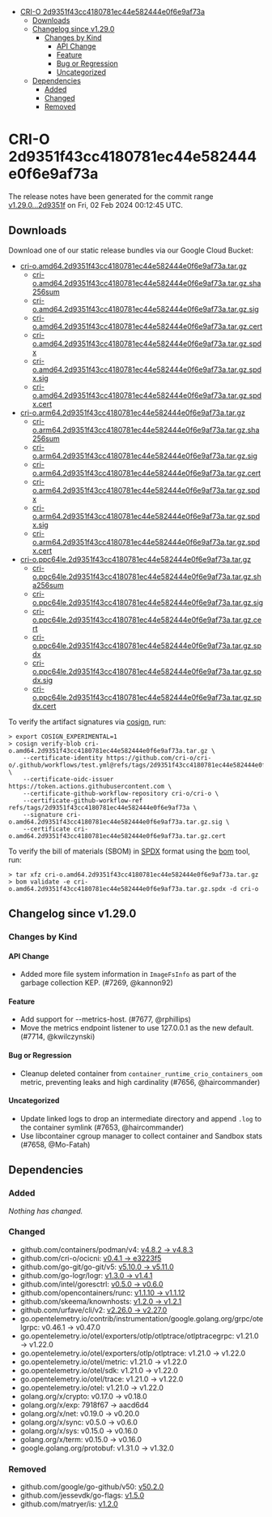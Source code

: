 - [CRI-O 2d9351f43cc4180781ec44e582444e0f6e9af73a](#cri-o-2d9351f43cc4180781ec44e582444e0f6e9af73a)
  - [Downloads](#downloads)
  - [Changelog since v1.29.0](#changelog-since-v1290)
    - [Changes by Kind](#changes-by-kind)
      - [API Change](#api-change)
      - [Feature](#feature)
      - [Bug or Regression](#bug-or-regression)
      - [Uncategorized](#uncategorized)
  - [Dependencies](#dependencies)
    - [Added](#added)
    - [Changed](#changed)
    - [Removed](#removed)

# CRI-O 2d9351f43cc4180781ec44e582444e0f6e9af73a

The release notes have been generated for the commit range
[v1.29.0...2d9351f](https://github.com/cri-o/cri-o/compare/v1.29.0...2d9351f43cc4180781ec44e582444e0f6e9af73a) on Fri, 02 Feb 2024 00:12:45 UTC.

## Downloads

Download one of our static release bundles via our Google Cloud Bucket:

- [cri-o.amd64.2d9351f43cc4180781ec44e582444e0f6e9af73a.tar.gz](https://storage.googleapis.com/cri-o/artifacts/cri-o.amd64.2d9351f43cc4180781ec44e582444e0f6e9af73a.tar.gz)
  - [cri-o.amd64.2d9351f43cc4180781ec44e582444e0f6e9af73a.tar.gz.sha256sum](https://storage.googleapis.com/cri-o/artifacts/cri-o.amd64.2d9351f43cc4180781ec44e582444e0f6e9af73a.tar.gz.sha256sum)
  - [cri-o.amd64.2d9351f43cc4180781ec44e582444e0f6e9af73a.tar.gz.sig](https://storage.googleapis.com/cri-o/artifacts/cri-o.amd64.2d9351f43cc4180781ec44e582444e0f6e9af73a.tar.gz.sig)
  - [cri-o.amd64.2d9351f43cc4180781ec44e582444e0f6e9af73a.tar.gz.cert](https://storage.googleapis.com/cri-o/artifacts/cri-o.amd64.2d9351f43cc4180781ec44e582444e0f6e9af73a.tar.gz.cert)
  - [cri-o.amd64.2d9351f43cc4180781ec44e582444e0f6e9af73a.tar.gz.spdx](https://storage.googleapis.com/cri-o/artifacts/cri-o.amd64.2d9351f43cc4180781ec44e582444e0f6e9af73a.tar.gz.spdx)
  - [cri-o.amd64.2d9351f43cc4180781ec44e582444e0f6e9af73a.tar.gz.spdx.sig](https://storage.googleapis.com/cri-o/artifacts/cri-o.amd64.2d9351f43cc4180781ec44e582444e0f6e9af73a.tar.gz.spdx.sig)
  - [cri-o.amd64.2d9351f43cc4180781ec44e582444e0f6e9af73a.tar.gz.spdx.cert](https://storage.googleapis.com/cri-o/artifacts/cri-o.amd64.2d9351f43cc4180781ec44e582444e0f6e9af73a.tar.gz.spdx.cert)
- [cri-o.arm64.2d9351f43cc4180781ec44e582444e0f6e9af73a.tar.gz](https://storage.googleapis.com/cri-o/artifacts/cri-o.arm64.2d9351f43cc4180781ec44e582444e0f6e9af73a.tar.gz)
  - [cri-o.arm64.2d9351f43cc4180781ec44e582444e0f6e9af73a.tar.gz.sha256sum](https://storage.googleapis.com/cri-o/artifacts/cri-o.arm64.2d9351f43cc4180781ec44e582444e0f6e9af73a.tar.gz.sha256sum)
  - [cri-o.arm64.2d9351f43cc4180781ec44e582444e0f6e9af73a.tar.gz.sig](https://storage.googleapis.com/cri-o/artifacts/cri-o.arm64.2d9351f43cc4180781ec44e582444e0f6e9af73a.tar.gz.sig)
  - [cri-o.arm64.2d9351f43cc4180781ec44e582444e0f6e9af73a.tar.gz.cert](https://storage.googleapis.com/cri-o/artifacts/cri-o.arm64.2d9351f43cc4180781ec44e582444e0f6e9af73a.tar.gz.cert)
  - [cri-o.arm64.2d9351f43cc4180781ec44e582444e0f6e9af73a.tar.gz.spdx](https://storage.googleapis.com/cri-o/artifacts/cri-o.arm64.2d9351f43cc4180781ec44e582444e0f6e9af73a.tar.gz.spdx)
  - [cri-o.arm64.2d9351f43cc4180781ec44e582444e0f6e9af73a.tar.gz.spdx.sig](https://storage.googleapis.com/cri-o/artifacts/cri-o.arm64.2d9351f43cc4180781ec44e582444e0f6e9af73a.tar.gz.spdx.sig)
  - [cri-o.arm64.2d9351f43cc4180781ec44e582444e0f6e9af73a.tar.gz.spdx.cert](https://storage.googleapis.com/cri-o/artifacts/cri-o.arm64.2d9351f43cc4180781ec44e582444e0f6e9af73a.tar.gz.spdx.cert)
- [cri-o.ppc64le.2d9351f43cc4180781ec44e582444e0f6e9af73a.tar.gz](https://storage.googleapis.com/cri-o/artifacts/cri-o.ppc64le.2d9351f43cc4180781ec44e582444e0f6e9af73a.tar.gz)
  - [cri-o.ppc64le.2d9351f43cc4180781ec44e582444e0f6e9af73a.tar.gz.sha256sum](https://storage.googleapis.com/cri-o/artifacts/cri-o.ppc64le.2d9351f43cc4180781ec44e582444e0f6e9af73a.tar.gz.sha256sum)
  - [cri-o.ppc64le.2d9351f43cc4180781ec44e582444e0f6e9af73a.tar.gz.sig](https://storage.googleapis.com/cri-o/artifacts/cri-o.ppc64le.2d9351f43cc4180781ec44e582444e0f6e9af73a.tar.gz.sig)
  - [cri-o.ppc64le.2d9351f43cc4180781ec44e582444e0f6e9af73a.tar.gz.cert](https://storage.googleapis.com/cri-o/artifacts/cri-o.ppc64le.2d9351f43cc4180781ec44e582444e0f6e9af73a.tar.gz.cert)
  - [cri-o.ppc64le.2d9351f43cc4180781ec44e582444e0f6e9af73a.tar.gz.spdx](https://storage.googleapis.com/cri-o/artifacts/cri-o.ppc64le.2d9351f43cc4180781ec44e582444e0f6e9af73a.tar.gz.spdx)
  - [cri-o.ppc64le.2d9351f43cc4180781ec44e582444e0f6e9af73a.tar.gz.spdx.sig](https://storage.googleapis.com/cri-o/artifacts/cri-o.ppc64le.2d9351f43cc4180781ec44e582444e0f6e9af73a.tar.gz.spdx.sig)
  - [cri-o.ppc64le.2d9351f43cc4180781ec44e582444e0f6e9af73a.tar.gz.spdx.cert](https://storage.googleapis.com/cri-o/artifacts/cri-o.ppc64le.2d9351f43cc4180781ec44e582444e0f6e9af73a.tar.gz.spdx.cert)

To verify the artifact signatures via [cosign](https://github.com/sigstore/cosign), run:

```console
> export COSIGN_EXPERIMENTAL=1
> cosign verify-blob cri-o.amd64.2d9351f43cc4180781ec44e582444e0f6e9af73a.tar.gz \
    --certificate-identity https://github.com/cri-o/cri-o/.github/workflows/test.yml@refs/tags/2d9351f43cc4180781ec44e582444e0f6e9af73a \
    --certificate-oidc-issuer https://token.actions.githubusercontent.com \
    --certificate-github-workflow-repository cri-o/cri-o \
    --certificate-github-workflow-ref refs/tags/2d9351f43cc4180781ec44e582444e0f6e9af73a \
    --signature cri-o.amd64.2d9351f43cc4180781ec44e582444e0f6e9af73a.tar.gz.sig \
    --certificate cri-o.amd64.2d9351f43cc4180781ec44e582444e0f6e9af73a.tar.gz.cert
```

To verify the bill of materials (SBOM) in [SPDX](https://spdx.org) format using the [bom](https://sigs.k8s.io/bom) tool, run:

```console
> tar xfz cri-o.amd64.2d9351f43cc4180781ec44e582444e0f6e9af73a.tar.gz
> bom validate -e cri-o.amd64.2d9351f43cc4180781ec44e582444e0f6e9af73a.tar.gz.spdx -d cri-o
```

## Changelog since v1.29.0

### Changes by Kind

#### API Change
 - Added more file system information in `ImageFsInfo` as part of the garbage collection KEP. (#7269, @kannon92)

#### Feature
 - Add support for --metrics-host. (#7677, @rphillips)
 - Move the metrics endpoint listener to use 127.0.0.1 as the new default. (#7714, @kwilczynski)

#### Bug or Regression
 - Cleanup deleted container from `container_runtime_crio_containers_oom` metric, preventing leaks and high cardinality (#7656, @haircommander)

#### Uncategorized
 - Update linked logs to drop an intermediate directory and append `.log` to the container symlink (#7653, @haircommander)
 - Use libcontainer cgroup manager to collect container and Sandbox stats (#7658, @Mo-Fatah)

## Dependencies

### Added
_Nothing has changed._

### Changed
- github.com/containers/podman/v4: [v4.8.2 → v4.8.3](https://github.com/containers/podman/v4/compare/v4.8.2...v4.8.3)
- github.com/cri-o/ocicni: [v0.4.1 → e3223f5](https://github.com/cri-o/ocicni/compare/v0.4.1...e3223f5)
- github.com/go-git/go-git/v5: [v5.10.0 → v5.11.0](https://github.com/go-git/go-git/v5/compare/v5.10.0...v5.11.0)
- github.com/go-logr/logr: [v1.3.0 → v1.4.1](https://github.com/go-logr/logr/compare/v1.3.0...v1.4.1)
- github.com/intel/goresctrl: [v0.5.0 → v0.6.0](https://github.com/intel/goresctrl/compare/v0.5.0...v0.6.0)
- github.com/opencontainers/runc: [v1.1.10 → v1.1.12](https://github.com/opencontainers/runc/compare/v1.1.10...v1.1.12)
- github.com/skeema/knownhosts: [v1.2.0 → v1.2.1](https://github.com/skeema/knownhosts/compare/v1.2.0...v1.2.1)
- github.com/urfave/cli/v2: [v2.26.0 → v2.27.0](https://github.com/urfave/cli/v2/compare/v2.26.0...v2.27.0)
- go.opentelemetry.io/contrib/instrumentation/google.golang.org/grpc/otelgrpc: v0.46.1 → v0.47.0
- go.opentelemetry.io/otel/exporters/otlp/otlptrace/otlptracegrpc: v1.21.0 → v1.22.0
- go.opentelemetry.io/otel/exporters/otlp/otlptrace: v1.21.0 → v1.22.0
- go.opentelemetry.io/otel/metric: v1.21.0 → v1.22.0
- go.opentelemetry.io/otel/sdk: v1.21.0 → v1.22.0
- go.opentelemetry.io/otel/trace: v1.21.0 → v1.22.0
- go.opentelemetry.io/otel: v1.21.0 → v1.22.0
- golang.org/x/crypto: v0.17.0 → v0.18.0
- golang.org/x/exp: 7918f67 → aacd6d4
- golang.org/x/net: v0.19.0 → v0.20.0
- golang.org/x/sync: v0.5.0 → v0.6.0
- golang.org/x/sys: v0.15.0 → v0.16.0
- golang.org/x/term: v0.15.0 → v0.16.0
- google.golang.org/protobuf: v1.31.0 → v1.32.0

### Removed
- github.com/google/go-github/v50: [v50.2.0](https://github.com/google/go-github/v50/tree/v50.2.0)
- github.com/jessevdk/go-flags: [v1.5.0](https://github.com/jessevdk/go-flags/tree/v1.5.0)
- github.com/matryer/is: [v1.2.0](https://github.com/matryer/is/tree/v1.2.0)
